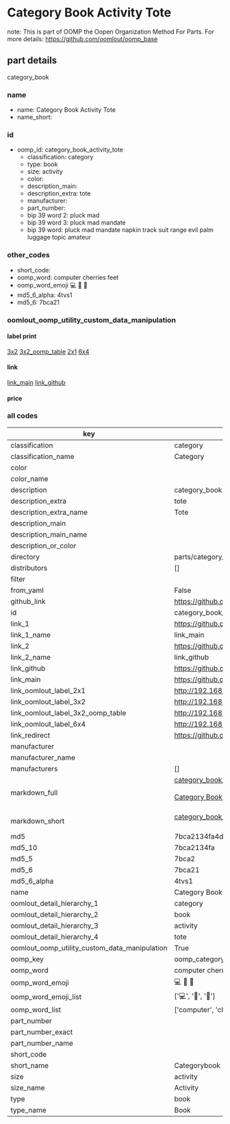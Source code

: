 # Category Book Activity Tote  

note: This is part of OOMP the Oopen Organization Method For Parts. For more details: https://github.com/oomlout/oomp_base

##  part details
  



category_book



### name
* name: Category Book Activity Tote
* name_short: 
### id
* oomp_id: category_book_activity_tote
  * classification: category
  * type: book
  * size: activity
  * color: 
  * description_main: 
  * description_extra: tote
  * manufacturer: 
  * part_number: 
  * bip 39 word 2: pluck mad
  * bip 39 word 3: pluck mad mandate
  * bip 39 word: pluck mad mandate napkin track suit range evil palm luggage topic amateur

### other_codes
* short_code: 
* oomp_word: computer cherries feet
* oomp_word_emoji :computer: :cherries: :feet:
* md5_6_alpha: 4tvs1
* md5_6: 7bca21






### oomlout_oomp_utility_custom_data_manipulation
#### label print
[3x2](http://192.168.1.245:1112/?label=oomp%204tvs1)
[3x2_oomp_table](http://192.168.1.108:1112/?label=oomp%204tvs1)
[2x1](http://192.168.1.242:1112/?label=oomp%204tvs1)
[6x4](http://192.168.1.55:1112/?label=oomp%204tvs1)    

#### link

[link_main](https://github.com/oomlout/oomlout_oomp_version_1_messy/tree/main/parts/category_book_activity_tote) [link_github](https://github.com/oomlout/oomlout_oomp_version_1_messy/tree/main/parts/category_book_activity_tote)                             

#### price







### all codes 
| key | value |  
| --- | --- |  
| classification | category |  
| classification_name | Category |  
| color |  |  
| color_name |  |  
| description | category_book |  
| description_extra | tote |  
| description_extra_name | Tote |  
| description_main |  |  
| description_main_name |  |  
| description_or_color |   |  
| directory | parts/category_book_activity_tote |  
| distributors | [] |  
| filter |  |  
| from_yaml | False |  
| github_link | https://github.com/oomlout/oomlout_oomp_part_src/tree/main/parts/category_book_activity_tote |  
| id | category_book_activity_tote |  
| link_1 | https://github.com/oomlout/oomlout_oomp_version_1_messy/tree/main/parts/category_book_activity_tote |  
| link_1_name | link_main |  
| link_2 | https://github.com/oomlout/oomlout_oomp_version_1_messy/tree/main/parts/category_book_activity_tote |  
| link_2_name | link_github |  
| link_github | https://github.com/oomlout/oomlout_oomp_version_1_messy/tree/main/parts/category_book_activity_tote |  
| link_main | https://github.com/oomlout/oomlout_oomp_version_1_messy/tree/main/parts/category_book_activity_tote |  
| link_oomlout_label_2x1 | http://192.168.1.242:1112/?label=oomp%204tvs1 |  
| link_oomlout_label_3x2 | http://192.168.1.245:1112/?label=oomp%204tvs1 |  
| link_oomlout_label_3x2_oomp_table | http://192.168.1.108:1112/?label=oomp%204tvs1 |  
| link_oomlout_label_6x4 | http://192.168.1.55:1112/?label=oomp%204tvs1 |  
| link_redirect | https://github.com/oomlout/oomlout_oomp_version_1_messy/tree/main/parts/category_book_activity_tote |  
| manufacturer |  |  
| manufacturer_name |  |  
| manufacturers | [] |  
| markdown_full | [category_book_activity_tote](none)<br>[](none)<br>[Category Book Activity Tote](none)<br><br> |  
| markdown_short | [category_book_activity_tote](none)<br><br> |  
| md5 | 7bca2134fa4df63b6473492f0e216d35 |  
| md5_10 | 7bca2134fa |  
| md5_5 | 7bca2 |  
| md5_6 | 7bca21 |  
| md5_6_alpha | 4tvs1 |  
| name | Category Book Activity Tote |  
| oomlout_detail_hierarchy_1 | category |  
| oomlout_detail_hierarchy_2 | book |  
| oomlout_detail_hierarchy_3 | activity |  
| oomlout_detail_hierarchy_4 | tote |  
| oomlout_oomp_utility_custom_data_manipulation | True |  
| oomp_key | oomp_category_book_activity_tote |  
| oomp_word | computer cherries feet |  
| oomp_word_emoji | :computer: :cherries: :feet: |  
| oomp_word_emoji_list | [':computer:', ':cherries:', ':feet:'] |  
| oomp_word_list | ['computer', 'cherries', 'feet'] |  
| part_number |  |  
| part_number_exact |  |  
| part_number_name |  |  
| short_code |  |  
| short_name | Categorybook |  
| size | activity |  
| size_name | Activity |  
| type | book |  
| type_name | Book |  
